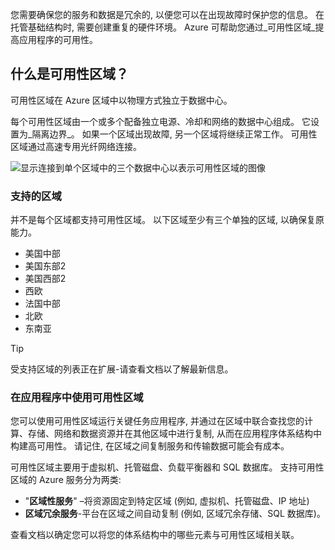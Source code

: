 您需要确保您的服务和数据是冗余的, 以便您可以在出现故障时保护您的信息。 在托管基础结构时, 需要创建重复的硬件环境。 Azure 可帮助您通过_可用性区域_提高应用程序的可用性。

## <a name="what-is-an-availability-zone"></a>什么是可用性区域？

可用性区域在 Azure 区域中以物理方式独立于数据中心。

每个可用性区域由一个或多个配备独立电源、冷却和网络的数据中心组成。 它设置为_隔离边界_。 如果一个区域出现故障, 另一个区域将继续正常工作。 可用性区域通过高速专用光纤网络连接。

![显示连接到单个区域中的三个数据中心以表示可用性区域的图像](../media/4-availability-zones.png)

### <a name="supported-regions"></a>支持的区域

并不是每个区域都支持可用性区域。 以下区域至少有三个单独的区域, 以确保复原能力。
- 美国中部
- 美国东部2
- 美国西部2
- 西欧
- 法国中部
- 北欧
- 东南亚

> [!TIP]
> 受支持区域的列表正在扩展-请查看文档以了解最新信息。

### <a name="using-availability-zones-in-your-apps"></a>在应用程序中使用可用性区域

您可以使用可用性区域运行关键任务应用程序, 并通过在区域中联合查找您的计算、存储、网络和数据资源并在其他区域中进行复制, 从而在应用程序体系结构中构建高可用性。 请记住, 在区域之间复制服务和传输数据可能会有成本。

可用性区域主要用于虚拟机、托管磁盘、负载平衡器和 SQL 数据库。 支持可用性区域的 Azure 服务分为两类:

- "**区域性服务**" –将资源固定到特定区域 (例如, 虚拟机、托管磁盘、IP 地址)
- **区域冗余服务**-平台在区域之间自动复制 (例如, 区域冗余存储、SQL 数据库)。

查看文档以确定您可以将您的体系结构中的哪些元素与可用性区域相关联。